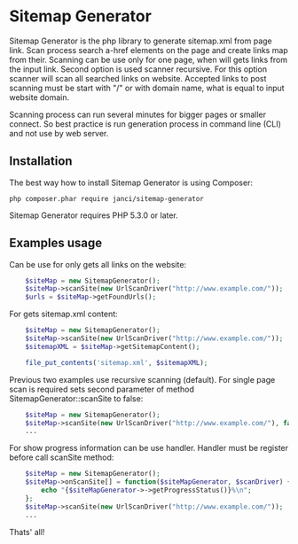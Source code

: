 Sitemap Generator
===========================================================

Sitemap Generator is the php library to generate sitemap.xml from page link. Scan process search a-href
 elements on the page and create links map from their. Scanning can be use only for one page, when will
 gets links from the input link. Second option is used scanner recursive. For this option scanner will
 scan all searched links on website. Accepted links to post scanning must be start with "/" or with domain
 name, what is equal to input website domain.

Scanning process can run several minutes for bigger pages or smaller connect. So best practice is run generation
process in command line (CLI) and not use by web server.


Installation
------------

The best way how to install Sitemap Generator is using Composer:

```
php composer.phar require janci/sitemap-generator
```

Sitemap Generator requires PHP 5.3.0 or later.


Examples usage
-----------------

Can be use for only gets all links on the website:

```php
    $siteMap = new SitemapGenerator();
    $siteMap->scanSite(new UrlScanDriver("http://www.example.com/"));
    $urls = $siteMap->getFoundUrls();
```

For gets sitemap.xml content:


```php
    $siteMap = new SitemapGenerator();
    $siteMap->scanSite(new UrlScanDriver("http://www.example.com/"));
    $sitemapXML = $siteMap->getSitemapContent();

    file_put_contents('sitemap.xml', $sitemapXML);
```

Previous two examples use recursive scanning (default). For single page scan is required sets second
parameter of method SitemapGenerator::scanSite to false:


```php
    $siteMap = new SitemapGenerator();
    $siteMap->scanSite(new UrlScanDriver("http://www.example.com/"), false);
    ...
```

For show progress information can be use handler. Handler must be register before call scanSite method:
```php
    $siteMap = new SitemapGenerator();
    $siteMap->onScanSite[] = function($siteMapGenerator, $scanDriver) {
        echo "{$siteMapGenerator->->getProgressStatus()}%\n";
    };
    $siteMap->scanSite(new UrlScanDriver("http://www.example.com/"));
    ...
```

Thats' all!